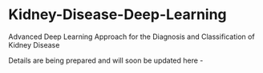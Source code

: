 # Kidney-Disease-Deep-Learning
Advanced Deep Learning Approach for the Diagnosis and Classification of Kidney Disease

Details are being prepared and will soon be updated here - 
